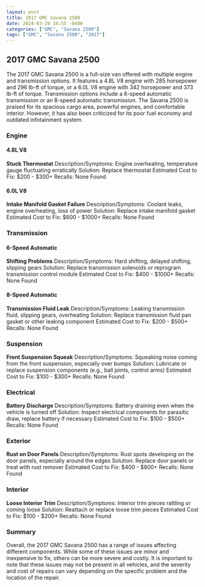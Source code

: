 ```yaml
---
layout: post
title: 2017 GMC Savana 2500
date: 2024-03-29 16:55 -0400
categories: ["GMC", "Savana 2500"]
tags: ["GMC", "Savana 2500", "2017"]
---
```

## 2017 GMC Savana 2500

The 2017 GMC Savana 2500 is a full-size van offered with multiple engine and transmission options. It features a 4.8L V8 engine with 285 horsepower and 296 lb-ft of torque, or a 6.0L V8 engine with 342 horsepower and 373 lb-ft of torque. Transmission options include a 6-speed automatic transmission or an 8-speed automatic transmission. The Savana 2500 is praised for its spacious cargo area, powerful engines, and comfortable interior. However, it has also been criticized for its poor fuel economy and outdated infotainment system.

### Engine

#### 4.8L V8

**Stuck Thermostat**
Description/Symptoms: Engine overheating, temperature gauge fluctuating erratically
Solution: Replace thermostat
Estimated Cost to Fix: $200 - $300+
Recalls: None Found

#### 6.0L V8

**Intake Manifold Gasket Failure**
Description/Symptoms: Coolant leaks, engine overheating, loss of power
Solution: Replace intake manifold gasket
Estimated Cost to Fix: $600 - $1000+
Recalls: None Found

### Transmission

#### 6-Speed Automatic

**Shifting Problems**
Description/Symptoms: Hard shifting, delayed shifting, slipping gears
Solution: Replace transmission solenoids or reprogram transmission control module
Estimated Cost to Fix: $400 - $1000+
Recalls: None Found

#### 8-Speed Automatic

**Transmission Fluid Leak**
Description/Symptoms: Leaking transmission fluid, slipping gears, overheating
Solution: Replace transmission fluid pan gasket or other leaking component
Estimated Cost to Fix: $200 - $500+
Recalls: None Found

### Suspension

**Front Suspension Squeak**
Description/Symptoms: Squeaking noise coming from the front suspension, especially over bumps
Solution: Lubricate or replace suspension components (e.g., ball joints, control arms)
Estimated Cost to Fix: $100 - $300+
Recalls: None Found

### Electrical

**Battery Discharge**
Description/Symptoms: Battery draining even when the vehicle is turned off
Solution: Inspect electrical components for parasitic draw, replace battery if necessary
Estimated Cost to Fix: $100 - $500+
Recalls: None Found

### Exterior

**Rust on Door Panels**
Description/Symptoms: Rust spots developing on the door panels, especially around the edges
Solution: Replace door panels or treat with rust remover
Estimated Cost to Fix: $400 - $800+
Recalls: None Found

### Interior

**Loose Interior Trim**
Description/Symptoms: Interior trim pieces rattling or coming loose
Solution: Reattach or replace loose trim pieces
Estimated Cost to Fix: $100 - $200+
Recalls: None Found

### Summary

Overall, the 2017 GMC Savana 2500 has a range of issues affecting different components. While some of these issues are minor and inexpensive to fix, others can be more severe and costly. It is important to note that these issues may not be present in all vehicles, and the severity and cost of repairs can vary depending on the specific problem and the location of the repair.
